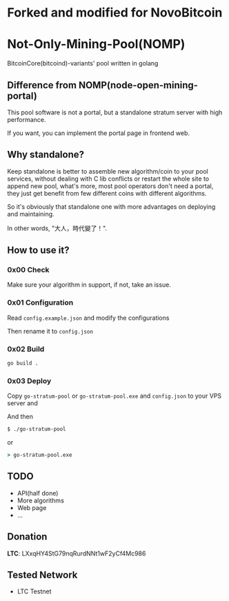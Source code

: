 # Forked and modified for NovoBitcoin


# Not-Only-Mining-Pool(NOMP)

BitcoinCore(bitcoind)-variants' pool written in golang

## Difference from NOMP(node-open-mining-portal)

This pool software is not a portal, but a standalone stratum server with high performance.

If you want, you can implement the portal page in frontend web.

## Why standalone?

Keep standalone is better to assemble new algorithm/coin to your pool services, without dealing with C lib conflicts or restart the whole site to append new pool, what's more, most pool operators don't need a portal, they just get benefit from few different coins with different algorithms.

So it's obviously that standalone one with more advantages on deploying and maintaining.

In other words, "大人，時代變了！".

## How to use it?

### 0x00 Check

Make sure your algorithm in support, if not, take an issue. 

### 0x01 Configuration

Read `config.example.json` and modify the configurations

Then rename it to `config.json` 

### 0x02 Build

```bash
go build .

```

### 0x03 Deploy

Copy `go-stratum-pool` or `go-stratum-pool.exe` and `config.json` to your VPS server and  

And then

```bash
$ ./go-stratum-pool

```

or

```cmd
> go-stratum-pool.exe

```

## TODO

- API(half done)
- More algorithms
- Web page
- ...

## Donation

**LTC**: LXxqHY4StG79nqRurdNNt1wF2yCf4Mc986

## Tested Network
- LTC Testnet
